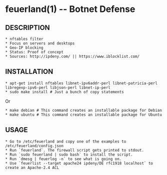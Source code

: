 feuerland(1) -- Botnet Defense
==============================

## DESCRIPTION

	* nftables filter
	* Focus on servers and desktops
	* Geo-IP blocking
	* Status: Proof of concept
	* Sources: http://ipdeny.com/ || https://www.iblocklist.com/

## INSTALLATION

	* apt-get install nftables libnet-ipv6addr-perl libnet-patricia-perl libregexp-ipv6-perl libjson-perl libnet-ip-perl
	* sudo make install # Just a bunch of copy statements

Or

	* make debian # This command creates an installable package for Debian
	* make ubuntu # This command creates an installable package for Ubuntu

## USAGE

	* Go to /etc/feuerland and copy one of the examples to /etc/feuerland/config.json
	* Run `feuerland`. The firewall script gets printed to stdout.
	* Run `sudo feuerland | sudo bash` to install the script.
	* Run `dmesg | feuerlog -n` to see what is going on.
	* Use `feuerlist --target apache24 ipdeny/DE rfc1918 localhost` to create an Apache-2.4 ACL

